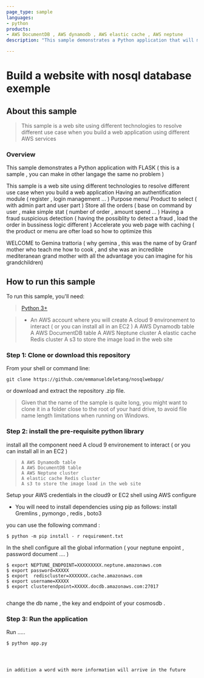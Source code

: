 ```yaml
---
page_type: sample
languages:
- python
products:
- AWS DocumentDB , AWS dynamodb , AWS elastic cache , AWS neptune 
description: "This sample demonstrates a Python application that will manage restaurant application using different nosql technologies  "

---
```

# Build a website with nosql database exemple 

## About this sample

> This sample is a web site using different technologies to resolve different use case when you build a web application using different AWS services 
    
### Overview

This sample demonstrates a Python application with FLASK ( this is a sample , you can make in other langage the same no problem ) 

This sample is a web site using different technologies to resolve different use case when you build a web application 
    Having an authentification module ( register , login management ... ) 
    Purpose menu/ Product to select ( with admin part and user part ) 
    Store all the orders ( base on command by user , make simple stat ( number of order , amount spend ... ) 
    Having a fraud suspicious detection ( having the possiblity to detect a fraud , load the order  in bussiness logic different ) 
    Accelerate you web page with caching ( the product or menu are ofter load so how to optimize this 

WELCOME to Gemina trattoria  ( why gemina , this was the name of by Granf mother who teach me how to cook , and she was an incredible mediteranean grand mother with all the advantage you can imagine for his grandchildren) 


## How to run this sample

To run this sample, you'll need:

> [Python 3+](https://www.python.org/downloads/release/python-364/)

> - An AWS account where you will create 
>     A cloud 9 environement to interact ( or you can install all in an EC2 ) 
>     A AWS Dynamodb table 
>     A AWS DocumentDB table 
>     A AWS Neptune cluster 
>     A elastic cache Redis cluster 
>     A s3 to store the image load in the web site 
> 

### Step 1:  Clone or download this repository

From your shell or command line:

```Shell
git clone https://github.com/emmanueldeletang/nosqlwebapp/
```

or download and extract the repository .zip file.

> Given that the name of the sample is quite long, you might want to clone it in a folder close to the root of your hard drive, to avoid file name length limitations when running on Windows.

### Step 2:  install the pre-requisite python library 

install all the component need 
   A cloud 9 environement to interact ( or you can install all in an EC2 ) 
>     A AWS Dynamodb table  
>     A AWS DocumentDB table 
>     A AWS Neptune cluster 
>     A elastic cache Redis cluster 
>     A s3 to store the image load in the web site 



Setup your AWS credentials in the cloud9 or EC2 shell using 
  AWS configure 

- You will need to install dependencies using pip as follows:
install 
  Gremlins , pymongo , redis , boto3  
  
 you can use the following command : 
```Shell
$ python -m pip install - r requirement.txt 

```

In the shell configure all the global information ( your neptune enpoint , password document .... ) 
```Shell
$ export NEPTUNE_ENDPOINT=XXXXXXXXX.neptune.amazonaws.com
$ export password=XXXXX
$ export  rediscluster=XXXXXXX.cache.amazonaws.com
$ export username=XXXXX
$ export clusterendpoint=XXXXX.docdb.amazonaws.com:27017


```



change the db name , the key and endpoint of your cosmosdb . 
### Step 3:  Run the application  

Run ..... 

```Shell
$ python app.py 




in addition a word with more information will arrive in the future 


